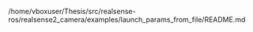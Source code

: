 /home/vboxuser/Thesis/src/realsense-ros/realsense2_camera/examples/launch_params_from_file/README.md